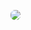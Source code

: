 <a href="https://fr.wikipedia.org/wiki/JavaScript"><img style="border-radius: 0.5em;" src="https://img.shields.io/badge/JavaScript-F7DF1E?style=for-the-badge&logo=javascript&logoColor=black"></a>

